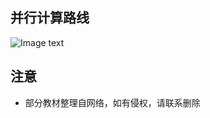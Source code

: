 ## 并行计算路线
![Image text](https://github.com/realYurkOfGitHub/HighPerformanceComputingNotes/blob/main/高性能计算/培养阶段性计划/并行计算策略.png)

## 注意
- 部分教材整理自网络，如有侵权，请联系删除
